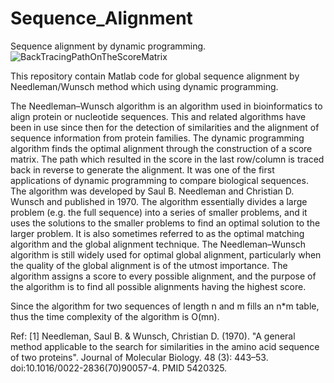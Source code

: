 # Sequence_Alignment

Sequence alignment by dynamic programming.
![BackTracingPathOnTheScoreMatrix](https://github.com/Choopanian-Peyman/Sequence_Alignment/assets/52322037/7439a849-00f9-466c-939a-4a037af4c3d4)

This repository contain Matlab code for global sequence alignment by Needleman/Wunsch method which using dynamic programming. 


The Needleman–Wunsch algorithm is an algorithm used in bioinformatics to align protein or nucleotide sequences. This and related algorithms have been in use since then for the detection of similarities and the alignment of sequence information from protein families. The dynamic programming algorithm finds the optimal alignment through the construction of a score matrix. The path which resulted in the score in the last row/column is traced back in reverse to generate the alignment. It was one of the first applications of dynamic programming to compare biological sequences. The algorithm was developed by Saul B. Needleman and Christian D. Wunsch and published in 1970. The algorithm essentially divides a large problem (e.g. the full sequence) into a series of smaller problems, and it uses the solutions to the smaller problems to find an optimal solution to the larger problem. It is also sometimes referred to as the optimal matching algorithm and the global alignment technique. The Needleman–Wunsch algorithm is still widely used for optimal global alignment, particularly when the quality of the global alignment is of the utmost importance. The algorithm assigns a score to every possible alignment, and the purpose of the algorithm is to find all possible alignments having the highest score.

Since the algorithm for two sequences of length n and m fills an n*m table, thus the time complexity of the algorithm is O(mn).



Ref:
 [1] Needleman, Saul B. & Wunsch, Christian D. (1970).
        "A general method applicable to the search for similarities in the amino acid sequence of two proteins".
		Journal of Molecular Biology. 48 (3): 443–53. doi:10.1016/0022-2836(70)90057-4. PMID 5420325.
